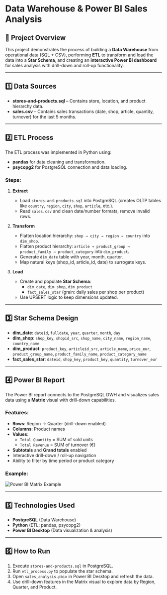 # Data Warehouse & Power BI Sales Analysis

## 📌 Project Overview
This project demonstrates the process of building a **Data Warehouse** from operational data (SQL + CSV), performing **ETL** to transform and load the data into a **Star Schema**, and creating an **interactive Power BI dashboard** for sales analysis with drill-down and roll-up functionality.

---

## 1️⃣ Data Sources
- **stores-and-products.sql** – Contains store, location, and product hierarchy data.
- **sales.csv** – Contains sales transactions (date, shop, article, quantity, turnover) for the last 5 months.

---

## 2️⃣ ETL Process
The ETL process was implemented in Python using:
- **pandas** for data cleaning and transformation.
- **psycopg2** for PostgreSQL connection and data loading.

### Steps:
1. **Extract**
   - Load `stores-and-products.sql` into PostgreSQL (creates OLTP tables like `country`, `region`, `city`, `shop`, `article`, etc.).
   - Read `sales.csv` and clean date/number formats, remove invalid rows.

2. **Transform**
   - Flatten location hierarchy: `shop → city → region → country` into `dim_shop`.
   - Flatten product hierarchy: `article → product_group → product_family → product_category` into `dim_product`.
   - Generate `dim_date` table with year, month, quarter.
   - Map natural keys (shop_id, article_id, date) to surrogate keys.

3. **Load**
   - Create and populate **Star Schema**:
     - `dim_date`, `dim_shop`, `dim_product`
     - `fact_sales_star` (grain: daily sales per shop per product)
   - Use UPSERT logic to keep dimensions updated.

---

## 3️⃣ Star Schema Design

- **dim_date**: `dateid`, `fulldate`, `year`, `quarter`, `month`, `day`
- **dim_shop**: `shop_key`, `shopid_src`, `shop_name`, `city_name`, `region_name`, `country_name`
- **dim_product**: `product_key`, `articleid_src`, `article_name`, `price_eur`, `product_group_name`, `product_family_name`, `product_category_name`
- **fact_sales_star**: `dateid`, `shop_key`, `product_key`, `quantity`, `turnover_eur`

---

## 4️⃣ Power BI Report
The Power BI report connects to the PostgreSQL DWH and visualizes sales data using a **Matrix** visual with drill-down capabilities.

### Features:
- **Rows**: Region → Quarter (drill-down enabled)
- **Columns**: Product names
- **Values**: 
  - `Total Quantity` = SUM of sold units
  - `Total Revenue` = SUM of turnover (€)
- **Subtotals** and **Grand totals** enabled
- Interactive drill-down / roll-up navigation
- Ability to filter by time period or product category

### Example:
![Power BI Matrix Example](screenshot.png)

---

## 5️⃣ Technologies Used
- **PostgreSQL** (Data Warehouse)
- **Python** (ETL: pandas, psycopg2)
- **Power BI Desktop** (Data visualization & analysis)

---

## 6️⃣ How to Run
1. Execute `stores-and-products.sql` in PostgreSQL.
2. Run `etl_process.py` to populate the star schema.
3. Open `sales_analysis.pbix` in Power BI Desktop and refresh the data.
4. Use drill-down features in the Matrix visual to explore data by Region, Quarter, and Product.



